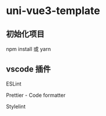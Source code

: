 # uni-vue3-template

## 初始化项目

npm install 或 yarn

## vscode 插件

ESLint

Prettier - Code formatter

Stylelint
